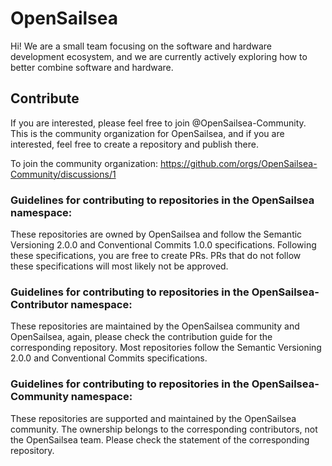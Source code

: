 # OpenSailsea

Hi! We are a small team focusing on the software and hardware development ecosystem, and we are currently actively exploring how to better combine software and hardware.

## Contribute

If you are interested, please feel free to join @OpenSailsea-Community. This is the community organization for OpenSailsea, and if you are interested, feel free to create a repository and publish there.

To join the community organization: https://github.com/orgs/OpenSailsea-Community/discussions/1

### Guidelines for contributing to repositories in the OpenSailsea namespace:

These repositories are owned by OpenSailsea and follow the Semantic Versioning 2.0.0 and Conventional Commits 1.0.0 specifications. Following these specifications, you are free to create PRs. PRs that do not follow these specifications will most likely not be approved.

### Guidelines for contributing to repositories in the OpenSailsea-Contributor namespace:

These repositories are maintained by the OpenSailsea community and OpenSailsea, again, please check the contribution guide for the corresponding repository. Most repositories follow the Semantic Versioning 2.0.0 and Conventional Commits specifications.

### Guidelines for contributing to repositories in the OpenSailsea-Community namespace:

These repositories are supported and maintained by the OpenSailsea community. The ownership belongs to the corresponding contributors, not the OpenSailsea team. Please check the statement of the corresponding repository.
